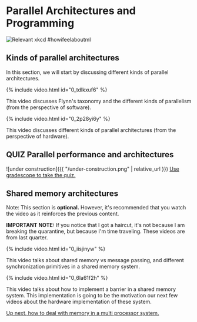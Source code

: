 # Parallel Architectures and Programming

![Relevant xkcd](https://imgs.xkcd.com/comics/machine_learning.png)
#howifeelaboutml

## Kinds of parallel architectures

In this section, we will start by discussing different kinds of parallel architectures.

{% include video.html id="0_tdlkxuf6" %}

This video discusses Flynn's taxonomy and the different kinds of parallelism (from the perspective of software).

{% include video.html id="0_2p28yi6y" %}

This video discusses different kinds of parallel architectures (from the perspective of hardware).

## **QUIZ** Parallel performance and architectures

![under construction]({{ "/under-construction.png" | relative_url }})
[Use gradescope to take the quiz.](https://www.gradescope.com/courses/105214/assignments/)

## Shared memory architectures

Note: This section is **optional.**
However, it's recommended that you watch the video as it reinforces the previous content.

**IMPORTANT NOTE:** If you notice that I got a haircut, it's not because I am breaking the quarantine, but because I'm time traveling.
These videos are from last quarter.

{% include video.html id="0_iisjinyw" %}

This video talks about shared memory vs message passing, and different synchronization primitives in a shared memory system.

{% include video.html id="0_6la61f2h" %}

This video talks about how to implement a barrier in a shared memory system.
This implementation is going to be the motivation our next few videos about the hardware implementation of these system.

[Up next, how to deal with memory in a multi processor system.](./memory.md)
